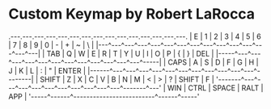 # Custom Keymap by Robert LaRocca

.---.---.---.---.---.---.---.---.---.---.---.---.---.---.---.
| E | 1 | 2 | 3 | 4 | 5 | 6 | 7 | 8 | 9 | 0 | - | + | ~ | \ |
|---^---^---^---^---^---^---^---^---^---^---^---^---^---^---|
| TAB | Q | W | E | R | T | Y | U | I | O | P | { | } | DEL |
|-----^---^---^---^---^---^---^---^---^---^---^---^---^-----|
| CAPS | A | S | D | F | G | H | J | K | L | : | " |  ENTER |
|------^---^---^---^---^---^---^---^---^---^---^---^--------|
| SHIFT | Z | X | C | V | B | N | M | < | > | ? | SHIFT | F |
'-------^---^---^---^---^---^---^---^---^---^---^-------^---'
    | WIN | CTRL |          SPACE          | RALT | APP |
    '-----^------^-------------------------^------^-----'

